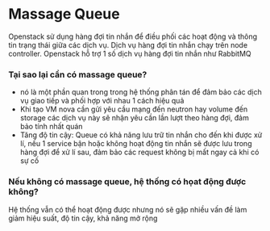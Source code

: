# Massage Queue

Openstack sử dụng hàng đợi tin nhắn để điều phối các hoạt động và thông tin trạng thái giữa các dịch vụ. Dịch vụ hàng đợi tin nhắn chạy trên node controller. Openstack hỗ trợ 1 số dịch vụ hàng đợi tin nhắn như RabbitMQ

### Tại sao lại cần có massage queue?

- nó là một phần quan trong trong hệ thống phân tán để đảm bảo các dịch vụ giao tiếp và phối hợp với nhau 1 cách hiệu quả 
- Khi tạo VM nova cần gửi yêu cầu mạng đến neutron hay volume đến storage các dịch vụ này sẽ nhận yêu cần lần lượt theo hàng đợi, đảm bảo tính nhất quán 
- Tăng độ tin cậy: Queue có khả năng lưu trữ tin nhắn cho đến khi được xử lí, nếu 1 service bận hoặc không hoạt động tin nhắn sẽ được lưu trong hàng đợi để xử lí sau, đảm bảo các request không bị mất ngay cả khi có sự cố 

### Nếu không có massage queue, hệ thống có họat động được không?

Hệ thống vẫn có thể hoạt động được nhưng nó sẽ gặp nhiều vấn đề làm giảm hiệu suất, độ tin cậy, khả năng mở rộng 